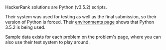 HackerRank solutions are Python (v3.5.2) scripts.

Their system was used for testing as well as the final submission, 
so their version of Python is forced.
Their [environments page](https://www.hackerrank.com/environment/languages)
shows that Python 3.5.2 is being used.

Sample data exists for each problem on the problem's page,
where you can also use their test system to play around.
